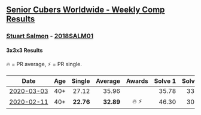 <style>table {white-space: nowrap;}</style>

## [Senior Cubers Worldwide - Weekly Comp Results](/scw-comp/results/)
### [Stuart Salmon](README.md) - [2018SALM01](https://www.worldcubeassociation.org/persons/2018SALM01?event=333)
#### 3x3x3 Results

<span style="white-space: nowrap;">🔥 = PR average</span>, <span style="white-space: nowrap;">⚡ = PR single</span>.

| Date | Age | Single | Average | Awards | Solve 1 | Solve 2 | Solve 3 | Solve 4 | Solve 5 | Video |
| :--: | :--: | --: | --: | :--: | --: | --: | --: | --: | --: | :-- |
| [2020-03-03](../../results/2020-03-03/333.md) | 40+ | 27.12 | 35.96 |  | 35.78 | 33.58 | 40.12 | 38.51 | 27.12 | [Link](https://www.facebook.com/events/241721610185997/permalink/243337186691106/) |
| [2020-02-11](../../results/2020-02-11/333.md) | 40+ | **22.76** | **32.89** | 🔥 ⚡ | 46.30 | 30.51 | **22.76** | 28.69 | 39.46 | [Link](https://www.facebook.com/events/616423959107229/permalink/621286958620929/) |


<!-- Global site tag (gtag.js) - Google Analytics -->
<script async src="https://www.googletagmanager.com/gtag/js?id=UA-86348435-3"></script>
<script>window.dataLayer = window.dataLayer || []; function gtag() {dataLayer.push(arguments);} gtag('js', new Date()); gtag('config', 'UA-86348435-3');</script>
